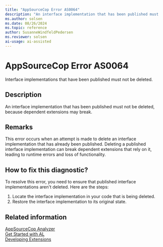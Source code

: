 ```yaml
---
title: "AppSourceCop Error AS0064"
description: "An interface implementation that has been published must not be deleted, because dependent extensions may break."
ms.author: solsen
ms.date: 08/26/2024
ms.topic: reference
author: SusanneWindfeldPedersen
ms.reviewer: solsen
ai-usage: ai-assisted
---
```

[//]: # (START>DO_NOT_EDIT)
[//]: # (IMPORTANT:Do not edit any of the content between here and the END>DO_NOT_EDIT.)
[//]: # (Any modifications should be made in the .xml files in the ModernDev repo.)
# AppSourceCop Error AS0064
Interface implementations that have been published must not be deleted.

## Description
An interface implementation that has been published must not be deleted, because dependent extensions may break.

[//]: # (IMPORTANT: END>DO_NOT_EDIT)

## Remarks

This error occurs when an attempt is made to delete an interface implementation that has already been published. Deleting a published interface implementation can break dependent extensions that rely on it, leading to runtime errors and loss of functionality.

## How to fix this diagnostic?

To resolve this error, you need to ensure that published interface implementations aren't deleted. Here are the steps:

1. Locate the interface implementation in your code that is being deleted.
2. Restore the interface implementation to its original state.

## Related information  

[AppSourceCop Analyzer](appsourcecop.md)  
[Get Started with AL](../devenv-get-started.md)  
[Developing Extensions](../devenv-dev-overview.md)  